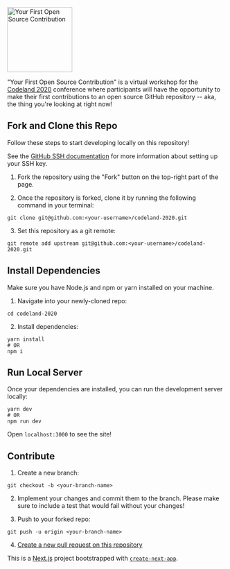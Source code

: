 <img src="https://codeland-open-source-workshop.vercel.app/title.png" height=150px alt="Your First Open Source Contribution"/>

"Your First Open Source Contribution" is a virtual workshop for the [Codeland 2020](https://codelandconf.com) conference where participants will have the opportunity to make their first contributions to an open source GitHub repository -- aka, the thing you're looking at right now!

## Fork and Clone this Repo

Follow these steps to start developing locally on this repository!

See the [GitHub SSH documentation](https://docs.github.com/en/github/authenticating-to-github/connecting-to-github-with-ssh) for more information about setting up your SSH key.

1. Fork the repository using the "Fork" button on the top-right part of the page.

2. Once the repository is forked, clone it by running the following command in your terminal:
```
git clone git@github.com:<your-username>/codeland-2020.git
```

3. Set this repository as a git remote:
```
git remote add upstream git@github.com:<your-username>/codeland-2020.git
```

## Install Dependencies

Make sure you have Node.js and npm or yarn installed on your machine.

1. Navigate into your newly-cloned repo:
```
cd codeland-2020
```

2. Install dependencies:
```
yarn install
# OR
npm i
```

## Run Local Server

Once your dependencies are installed, you can run the development server locally:

```
yarn dev
# OR
npm run dev
```
Open `localhost:3000` to see the site!

## Contribute

1. Create a new branch:
```
git checkout -b <your-branch-name>
```

2. Implement your changes and commit them to the branch. Please make sure to include a test that would fail without your changes!

3. Push to your forked repo:
```
git push -u origin <your-branch-name>
```

4. [Create a new pull request on this repository](https://docs.github.com/en/github/collaborating-with-issues-and-pull-requests/creating-a-pull-request)

This is a [Next.js](https://nextjs.org/) project bootstrapped with [`create-next-app`](https://github.com/vercel/next.js/tree/canary/packages/create-next-app).
